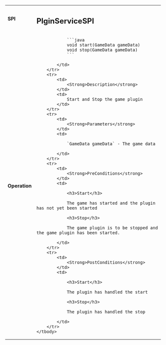 <table>
    <tbody>
        <tr>
            <td>
                <strong>SPI</strong>
            </td>
            <td>
                <h2>PlginServiceSPI</h2>
            </td>
        </tr>
        <tr>
            <td>
                <Strong>Operation</strong>
            </td>
            <td>

                ```java
                void start(GameData gameData)
                void stop(GameData gameData)
                ```

            </td>
        </tr>
        <tr>
            <td>
                <Strong>Description</strong>
            </td>
            <td>
                Start and Stop the game plugin
            </td>
        </tr>
        <tr>
            <td>
                <Strong>Parameters</strong>
            </td>
            <td>

                `GameData gameData` - The game data

            </td>
        </tr>
        <tr>
            <td>
                <Strong>PreConditions</strong>
            </td>
            <td>

                <h3>Start</h3>

                The game has started and the plugin has not yet been started

                <h3>Stop</h3>

                The game plugin is to be stopped and the game plugin has been started.

            </td>
        </tr>
        <tr>
            <td>
                <Strong>PostConditions</strong>
            </td>
            <td>

                <h3>Start</h3>

                The plugin has handled the start

                <h3>Stop</h3>

                The plugin has handled the stop

            </td>
        </tr>
    </tbody>
</table>